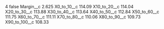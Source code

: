 <?xml version="1.0" encoding="UTF-8"?>
<CustomMetadata xmlns="http://soap.sforce.com/2006/04/metadata" xmlns:xsi="http://www.w3.org/2001/XMLSchema-instance" xmlns:xsd="http://www.w3.org/2001/XMLSchema">
    <label>4</label>
    <protected>false</protected>
    <values>
        <field>Margin__c</field>
        <value xsi:type="xsd:double">2.625</value>
    </values>
    <values>
        <field>X0_to_10__c</field>
        <value xsi:type="xsd:double">114.09</value>
    </values>
    <values>
        <field>X10_to_20__c</field>
        <value xsi:type="xsd:double">114.04</value>
    </values>
    <values>
        <field>X20_to_30__c</field>
        <value xsi:type="xsd:double">113.88</value>
    </values>
    <values>
        <field>X30_to_40__c</field>
        <value xsi:type="xsd:double">113.64</value>
    </values>
    <values>
        <field>X40_to_50__c</field>
        <value xsi:type="xsd:double">112.84</value>
    </values>
    <values>
        <field>X50_to_60__c</field>
        <value xsi:type="xsd:double">111.75</value>
    </values>
    <values>
        <field>X60_to_70__c</field>
        <value xsi:type="xsd:double">111.11</value>
    </values>
    <values>
        <field>X70_to_80__c</field>
        <value xsi:type="xsd:double">110.06</value>
    </values>
    <values>
        <field>X80_to_90__c</field>
        <value xsi:type="xsd:double">109.73</value>
    </values>
    <values>
        <field>X90_to_100__c</field>
        <value xsi:type="xsd:double">108.33</value>
    </values>
</CustomMetadata>
